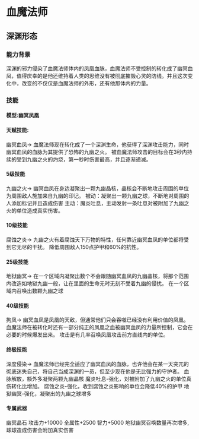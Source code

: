 # 血魔法师
## 深渊形态
### 能力背景
深渊的邪力侵染了血魔法师体内的凤凰血脉，血魔法师不受控制的转化成了幽冥血凤，值得庆幸的是他还维持着人类的思维没有被彻底摧毁心灵的防线。并且这次变化中，改变的不仅仅是血魔法师的外形，还有他那体内的力量。
### 技能

#### 模型:幽冥凤凰

#### 天赋技能:
幽冥血凤->
血魔法师现在转化成了一个深渊生命，他获得了深渊攻击能力，同时幽冥血凤的血脉为其提供了恐怖的九幽之火。
被血魔法师攻击的目标会在3秒内持续的受到九幽之火的灼烧，第一秒时伤害最高，并且逐渐递减。

#### 5级技能
九幽之火->
幽冥血凤在身边凝聚出一颗九幽晶核，晶核会不断地攻击周围的单位为周围敌人施加来自九幽的印记。
被动：凝聚出一颗九幽之球，不断地对周围的人添加标记并且造成伤害
主动：魔炎吐息，主动发射一条吐息对被附加了九幽之火的单位造成真实伤害。

#### 10级技能
腐蚀之炎->
九幽之火有着腐蚀天下万物的特性，任何靠近幽冥血凤的单位都将受到它无尽的干扰。
降低周围敌人150点护甲和60%的抗性。

#### 25级技能
地狱幽冥->
在一个区域内凝聚出数个不会跟随幽冥血凤的九幽晶核，将那个范围内改造如地狱九幽一般，让在里面的生命无时无刻不受着九幽的侵扰。
在一个区域内召唤出数颗九幽之球

#### 40级技能
拘凤->
幽冥血凤是凤凰的天敌，但通常他们只会吞噬已经没有利用价值的凤凰。血魔法师在被转化时还有一部分纯正的凤凰之血被幽冥血凤的力量所控制，它会在必要的时候爆发出来。
攻击是有几率召唤凤凰攻击前方直线内的单位。

#### 终极技能
深度侵染->
血魔法师已经完全适应了幽冥血凤的血脉，也许他会在某一天突兀的彻底迷失自己，将自己当成深渊的一员，但至少现在他是无比强力的守护者。
血脉解放，额外多凝聚两颗九幽晶核
魔炎吐息-强化，对被附加了九幽之火的单位真伤转化比增加。
腐蚀之炎-强化，收到腐蚀之炎影响的单位会降低40%的护甲
地狱幽冥-强化，凝聚出的九幽之球增多

#### 专属武器
幽冥晶石
攻击力+10000
全属性+2500
智力+5000
地狱幽冥召唤数量再次增多,球球造成伤害会附加真实伤害